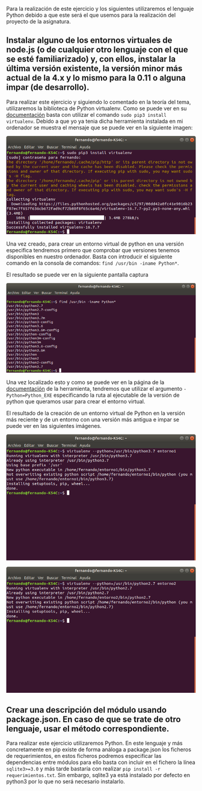 Para la realización de este ejercicio y los siguientes utilizaremos el lenguaje Python debido a que este será el que usemos para la realización del proyecto de la asignatura.

## Instalar alguno de los entornos virtuales de node.js (o de cualquier otro lenguaje con el que se esté familiarizado) y, con ellos, instalar la última versión existente, la versión minor más actual de la 4.x y lo mismo para la 0.11 o alguna impar (de desarrollo).

Para realizar este ejercicio y siguiendo lo comentado en la teoría del tema, utilizaremos la biblioteca de Python virtualenv. Como se puede ver en su [documentación](https://virtualenv.pypa.io/en/latest/installation/) basta con utilizar el comando `sudo pip3 install virtualenv`. Debido a que yo ya tenia dicha herramienta instalada en mi ordenador se muestra el mensaje que se puede ver en la siguiente imagen:

![](img/Instalacion_virtualenv.png "Instalacion de la herramienta virtualenv")

Una vez creado, para crear un entorno virtual de python en una versión especifica tendremos primero que comprobar que versiones tenemos disponibles en nuestro ordenador. Basta con introducir el siguiente comando en la consola de comandos: `find /usr/bin -iname Python*`.

El resultado se puede ver en la siguiente pantalla captura

![](img/Busqueda_Python.png)

Una vez localizado esto y como se puede ver en la página de la [documentación](https://virtualenv.pypa.io/en/latest/reference/) de la herramienta, tendremos que utilizar el argumento `-Python=Python_EXE` especificando la ruta al ejecutable de la versión de python que queramos usar para crear el entorno virtual.

El resultado de la creación de un entorno virtual de Python en la versión más reciente y de un entorno con una versión más antigua e impar se puede ver en las siguientes imágenes.

![](img/entorno1.png)

![](img/entorno2.png)

## Crear una descripción del módulo usando package.json. En caso de que se trate de otro lenguaje, usar el método correspondiente.

Para realizar este ejercicio utilizaremos Python. En este lenguaje y más concretamente en pip existe de forma análoga a package.json los ficheros de requerimientos, en estos ficheros podremos especificar las dependencias entre módulos para ello basta con incluir en el fichero la línea `sqlite3>=3.0` y más tarde bastaría con realizar `pip install -r requerimientos.txt`. Sin embargo, sqlite3 ya está instalado por defecto en python3 por lo que no será necesario instalarlo.
